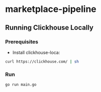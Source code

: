 # marketplace-pipeline

## Running Clickhouse Locally

### Prerequisites
- Install clickhouse-loca:

```bash
curl https://clickhouse.com/ | sh
```

### Run

```bash
go run main.go
```
